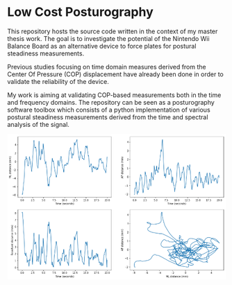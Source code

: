 # Low Cost Posturography

This repository hosts the source code written in the context of my master thesis work.
The goal is to investigate the potential of the Nintendo Wii Balance Board as an alternative device to force plates for postural steadiness measurements.

Previous studies focusing on time domain measures derived from the Center Of Pressure (COP) displacement have already been done in order to validate the reliability of the device.

My work is aiming at validating COP-based measurements both in the time and frequency domains. The repository can be seen as a posturography software toolbox which consists of a python implementation of various postural steadiness measurements derived from the time and spectral analysis of the signal.

![img](docs/stabilogram_example_fp.png)
